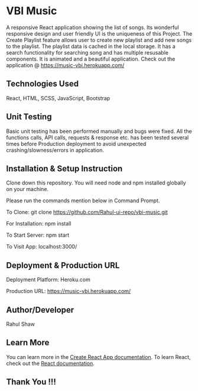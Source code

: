 # VBI Music

A responsive React application showing the list of songs. Its wonderful responsive design and user friendly UI is the uniqueness of this Project. The Create Playlist feature allows user to create new playlist and add new songs to the playlist. The playlist data is cached in the local storage. It has a search functionality for searching song and has multiple resusable components. It is animated and a beautiful application. 
Check out the application @ https://music-vbi.herokuapp.com/


## Technologies Used

React, HTML, SCSS, JavaScript, Bootstrap


## Unit Testing

Basic unit testing has been performed manually and bugs were fixed. All the functions calls, API calls, requests & response etc. has been tested several times before Production deployment to avoid unexpected crashing/slowness/errors in application. 


## Installation & Setup Instruction

Clone down this repository. You will need node and npm installed globally on your machine.

Please run the commands mention below in Command Prompt.

To Clone: git clone https://github.com/Rahul-ui-repo/vbi-music.git

For Installation: npm install

To Start Server: npm start

To Visit App: localhost:3000/


## Deployment & Production URL

Deployment Platform: Heroku.com

Production URL: https://music-vbi.herokuapp.com/


## Author/Developer

Rahul Shaw

## Learn More

You can learn more in the [Create React App documentation](https://facebook.github.io/create-react-app/docs/getting-started).
To learn React, check out the [React documentation](https://reactjs.org/).

## Thank You !!!

